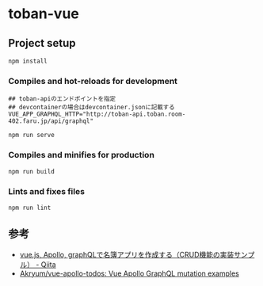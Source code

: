 # toban-vue

## Project setup
```
npm install
```

### Compiles and hot-reloads for development
```
## toban-apiのエンドポイントを指定
## devcontainerの場合はdevcontainer.jsonに記載する
VUE_APP_GRAPHQL_HTTP="http://toban-api.toban.room-402.faru.jp/api/graphql"

npm run serve
```

### Compiles and minifies for production
```
npm run build
```

### Lints and fixes files
```
npm run lint
```

## 参考

- [vue.js, Apollo, graphQLで名簿アプリを作成する（CRUD機能の実装サンプル） - Qiita](https://qiita.com/ryo2132/items/429234c9de1b546b3406)
- [Akryum/vue-apollo-todos: Vue Apollo GraphQL mutation examples](https://github.com/Akryum/vue-apollo-todos)